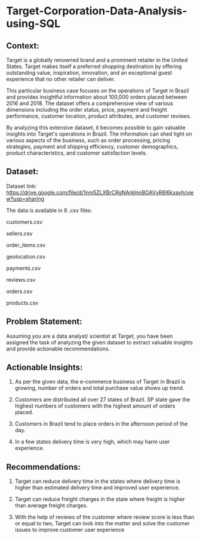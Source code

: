 # Target-Corporation-Data-Analysis-using-SQL
## Context:

Target is a globally renowned brand and a prominent retailer in the United States. Target makes itself a preferred shopping destination by offering outstanding value, inspiration, innovation, and an exceptional guest experience that no other retailer can deliver.

This particular business case focuses on the operations of Target in Brazil and provides insightful information about 100,000 orders placed between 2016 and 2018. The dataset offers a comprehensive view of various dimensions including the order status, price, payment and freight performance, customer location, product attributes, and customer reviews.

By analyzing this extensive dataset, it becomes possible to gain valuable insights into Target's operations in Brazil. The information can shed light on various aspects of the business, such as order processing, pricing strategies, payment and shipping efficiency, customer demographics, product characteristics, and customer satisfaction levels.

## Dataset: 
Dataset link: https://drive.google.com/file/d/1nm5ZLXBrCRgNArklnnBOAVyR6l6kxayh/view?usp=sharing

The data is available in 8 .csv files:

customers.csv

sellers.csv

order_items.csv

geolocation.csv

payments.csv

reviews.csv

orders.csv

products.csv

## Problem Statement:

Assuming you are a data analyst/ scientist at Target, you have been assigned the task of analyzing the given dataset to extract valuable insights and provide actionable recommendations.

## Actionable Insights:

1. As per the given data, the e-commerce business of Target in Brazil is growing, number of orders and
total purchase value shows up trend.

3. Customers are distributed all over 27 states of Brazil. SP state gave the highest numbers of
customers with the highest amount of orders placed.

4. Customers in Brazil tend to place orders in the afternoon period of the day.

5. In a few states delivery time is very high, which may harm user experience.

## Recommendations:

1. Target can reduce delivery time in the states where delivery time is higher than
estimated delivery time and improved user experience.

2. Target can reduce freight charges in the state where freight is higher than average freight
charges.

3. With the help of reviews of the customer where review score is less than or equal to two,
Target can look into the matter and solve the customer issues to improve customer user
experience
